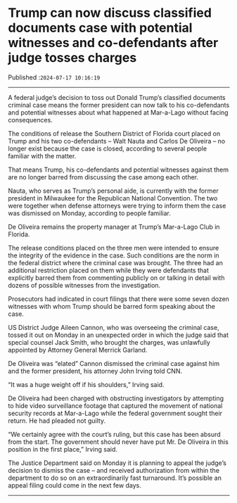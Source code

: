 # Trump can now discuss classified documents case with potential witnesses and co-defendants after judge tosses charges

Published :`2024-07-17 10:16:19`

---

A federal judge’s decision to toss out Donald Trump’s classified documents criminal case means the former president can now talk to his co-defendants and potential witnesses about what happened at Mar-a-Lago without facing consequences.

The conditions of release the Southern District of Florida court placed on Trump and his two co-defendants – Walt Nauta and Carlos De Oliveira – no longer exist because the case is closed, according to several people familiar with the matter.

That means Trump, his co-defendants and potential witnesses against them are no longer barred from discussing the case among each other.

Nauta, who serves as Trump’s personal aide, is currently with the former president in Milwaukee for the Republican National Convention. The two were together when defense attorneys were trying to inform them the case was dismissed on Monday, according to people familiar.

De Oliveira remains the property manager at Trump’s Mar-a-Lago Club in Florida.

The release conditions placed on the three men were intended to ensure the integrity of the evidence in the case. Such conditions are the norm in the federal district where the criminal case was brought. The three had an additional restriction placed on them while they were defendants that explicitly barred them from commenting publicly on or talking in detail with dozens of possible witnesses from the investigation.

Prosecutors had indicated in court filings that there were some seven dozen witnesses with whom Trump should be barred form speaking about the case.

US District Judge Aileen Cannon, who was overseeing the criminal case, tossed it out on Monday in an unexpected order in which the judge said that special counsel Jack Smith, who brought the charges, was unlawfully appointed by Attorney General Merrick Garland.

De Oliveira was “elated” Cannon dismissed the criminal case against him and the former president, his attorney John Irving told CNN.

“It was a huge weight off if his shoulders,” Irving said.

De Oliveira had been charged with obstructing investigators by attempting to hide video surveillance footage that captured the movement of national security records at Mar-a-Lago while the federal government sought their return. He had pleaded not guilty.

“We certainly agree with the court’s ruling, but this case has been absurd from the start. The government should never have put Mr. De Oliveira in this position in the first place,” Irving said.

The Justice Department said on Monday it is planning to appeal the judge’s decision to dismiss the case – and received authorization from within the department to do so on an extraordinarily fast turnaround. It’s possible an appeal filing could come in the next few days.

---


